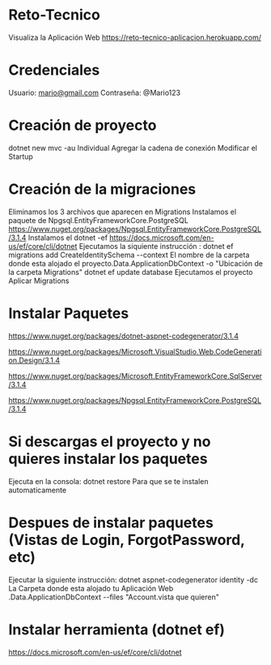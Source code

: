 # Reto-Tecnico
Visualiza la Aplicación Web
https://reto-tecnico-aplicacion.herokuapp.com/

# Credenciales
 Usuario: mario@gmail.com
 Contraseña: @Mario123

# Creación de proyecto
dotnet new mvc -au Individual
Agregar la cadena de conexión
Modificar el Startup

# Creación de la migraciones
Eliminamos los 3 archivos que aparecen en Migrations
Instalamos el paquete de Npgsql.EntityFrameworkCore.PostgreSQL https://www.nuget.org/packages/Npgsql.EntityFrameworkCore.PostgreSQL/3.1.4
Instalamos el dotnet -ef https://docs.microsoft.com/en-us/ef/core/cli/dotnet
Ejecutamos la siquiente instrucción : dotnet ef migrations add CreateIdentitySchema --context El nombre de la carpeta donde esta alojado el proyecto.Data.ApplicationDbContext -o "Ubicación de la carpeta Migrations"
dotnet ef update database
Ejecutamos el proyecto
Aplicar Migrations

# Instalar Paquetes
https://www.nuget.org/packages/dotnet-aspnet-codegenerator/3.1.4

https://www.nuget.org/packages/Microsoft.VisualStudio.Web.CodeGeneration.Design/3.1.4

https://www.nuget.org/packages/Microsoft.EntityFrameworkCore.SqlServer/3.1.4

https://www.nuget.org/packages/Npgsql.EntityFrameworkCore.PostgreSQL/3.1.4

# Si descargas el proyecto y no quieres instalar los paquetes
Ejecuta en la consola: dotnet restore Para que se te instalen automaticamente

# Despues de instalar paquetes (Vistas de Login, ForgotPassword, etc)
Ejecutar la siguiente instrucción: dotnet aspnet-codegenerator identity -dc La Carpeta donde esta alojado tu Aplicación Web .Data.ApplicationDbContext --files "Account.vista que quieren"

# Instalar herramienta (dotnet ef)
https://docs.microsoft.com/en-us/ef/core/cli/dotnet